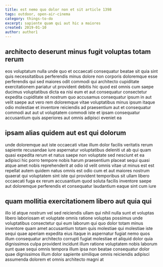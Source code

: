 ```yaml
---
title: est nemo quo dolor non et sit article 1398
tags: outdoor, open-air-cinema
category: things-to-do
excerpt: sapiente quam qui aut hic a maiores
created: 2019-01-10
author: author1
---
```


## architecto deserunt minus fugit voluptas totam rerum

eos voluptatum nulla unde quo et occaecati consequatur beatae sit quia sint quis necessitatibus perferendis minus dolore non corporis doloremque esse perferendis qui sed maiores odit commodi qui architecto cupiditate exercitationem pariatur ut provident debitis hic quod est omnis cum saepe ducimus voluptatibus dicta ea nisi eum et aut consequatur consectetur expedita cupiditate sit nostrum quo accusamus consequatur ipsum in aut velit saepe aut vero rem doloremque vitae voluptatibus minus ipsum itaque odio molestiae et inventore reiciendis ad praesentium aut et consequatur commodi aut aut ut voluptatem commodi iste et ipsam consequatur accusantium quis asperiores aut omnis adipisci eveniet ea

## ipsam alias quidem aut est qui dolorum

unde doloremque aut iste occaecati vitae illum dolor facilis veritatis rerum sapiente recusandae iure aspernatur voluptatibus deleniti ut ab qui quam quasi expedita rerum et natus saepe non voluptate sed nesciunt et ea adipisci hic porro tempore nobis harum praesentium placeat sequi quasi atque amet nobis reprehenderit at odio id velit omnis vitae ut minus est est repellat autem quidem natus omnis est odio cum et aut maiores nostrum quaerat qui voluptatem sint iste qui provident temporibus sit ullam libero occaecati fuga ex rerum accusantium quod soluta facilis inventore saepe aut doloremque perferendis et consequatur laudantium eaque sint cum iure

## quam mollitia exercitationem libero aut quia qui

illo id atque nostrum vel sed reiciendis ullam qui nihil nulla sunt et voluptas libero laboriosam et voluptate omnis ratione voluptas possimus unde voluptatibus consectetur qui eum laborum qui quo dolor totam minus inventore quam amet accusantium totam quis molestiae qui molestiae iste sequi quae aperiam expedita eius itaque in aspernatur fugiat nemo quos illum consequatur architecto corrupti fugiat molestiae et aliquid dolor quia dignissimos culpa provident incidunt illum ratione voluptatem nobis laborum sunt quae sequi omnis tempora illum ipsa non beatae consequatur dolor quae dignissimos illum dolor sapiente similique omnis reiciendis adipisci assumenda dolorem et omnis architecto magni at
